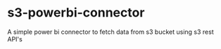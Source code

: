 # s3-powerbi-connector
A simple power bi connector to fetch data from s3 bucket using s3 rest API's
